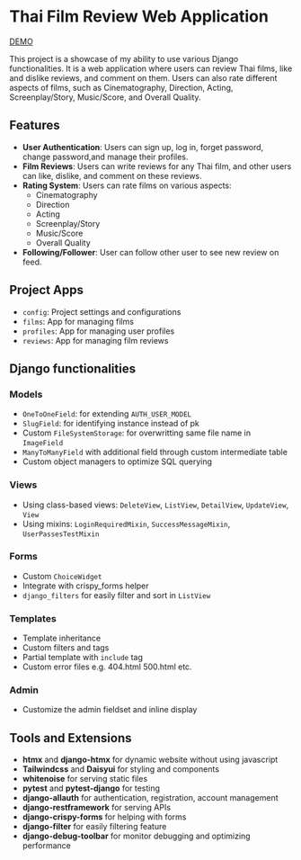 # Thai Film Review Web Application

[DEMO](https://thunchakorn.pythonanywhere.com/)

This project is a showcase of my ability to use various Django functionalities. It is a web application where users can review Thai films, like and dislike reviews, and comment on them. Users can also rate different aspects of films, such as Cinematography, Direction, Acting, Screenplay/Story, Music/Score, and Overall Quality.

## Features

- **User Authentication**: Users can sign up, log in, forget password, change password,and manage their profiles.
- **Film Reviews**: Users can write reviews for any Thai film, and other users can like, dislike, and comment on these reviews.
- **Rating System**: Users can rate films on various aspects:
  - Cinematography
  - Direction
  - Acting
  - Screenplay/Story
  - Music/Score
  - Overall Quality
- **Following/Follower**: User can follow other user to see new review on feed.

## Project Apps

- `config`: Project settings and configurations
- `films`: App for managing films
- `profiles`: App for managing user profiles
- `reviews`: App for managing film reviews

## Django functionalities

### Models

- `OneToOneField`: for extending `AUTH_USER_MODEL`
- `SlugField`: for identifying instance instead of pk
- Custom `FileSystemStorage`: for overwritting same file name in `ImageField`
- `ManyToManyField` with additional field through custom intermediate table
- Custom object managers to optimize SQL querying

### Views
- Using class-based views: `DeleteView`, `ListView`, `DetailView`, `UpdateView`, `View` 
- Using mixins: `LoginRequiredMixin`, `SuccessMessageMixin`, `UserPassesTestMixin`

### Forms
- Custom `ChoiceWidget`
- Integrate with crispy_forms helper
- `django_filters` for easily filter and sort in `ListView`

### Templates
- Template inheritance
- Custom filters and tags
- Partial template with `include` tag
- Custom error files e.g. 404.html 500.html etc.

### Admin
- Customize the admin fieldset and inline display 
 
## Tools and Extensions
- **htmx** and **django-htmx** for dynamic website without using javascript
- **Tailwindcss** and **Daisyui** for styling and components
- **whitenoise** for serving static files
- **pytest** and **pytest-django** for testing
- **django-allauth** for authentication, registration, account management
- **django-restframework** for serving APIs
- **django-crispy-forms** for helping with forms
- **django-filter** for easily filtering feature
- **django-debug-toolbar** for monitor debugging and optimizing performance